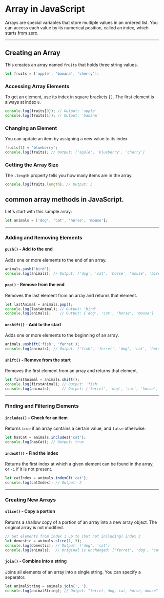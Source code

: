 # Array in JavaScript 

Arrays are special variables that store multiple values in an ordered list. You can access each value by its numerical position, called an index, which starts from zero.

---

## Creating an Array

This creates an array named `fruits` that holds three string values.

```javascript
let fruits = ['apple', 'banana', 'cherry'];
```

### Accessing Array Elements

To get an element, use its index in square brackets `[]`. The first element is always at index `0`.

```javascript
console.log(fruits[0]); // Output: 'apple'
console.log(fruits[1]); // Output: 'banana'
```

### Changing an Element

You can update an item by assigning a new value to its index.

```javascript
fruits[1] = 'blueberry';
console.log(fruits); // Output: ['apple', 'blueberry', 'cherry']
```

### Getting the Array Size

The `.length` property tells you how many items are in the array.

```javascript
console.log(fruits.length); // Output: 3
```

## common array methods in JavaScript.

Let's start with this sample array:
```javascript
let animals = ['dog', 'cat', 'horse', 'mouse'];
```

---

### Adding and Removing Elements

#### `push()` - Add to the end
Adds one or more elements to the end of an array.

```javascript
animals.push('bird');
console.log(animals); // Output: ['dog', 'cat', 'horse', 'mouse', 'bird']
```

#### `pop()` - Remove from the end
Removes the last element from an array and returns that element.

```javascript
let lastAnimal = animals.pop();
console.log(lastAnimal); // Output: 'bird'
console.log(animals);    // Output: ['dog', 'cat', 'horse', 'mouse']
```

#### `unshift()` - Add to the start
Adds one or more elements to the beginning of an array.

```javascript
animals.unshift('fish', 'ferret');
console.log(animals); // Output: ['fish', 'ferret', 'dog', 'cat', 'horse', 'mouse']
```

#### `shift()` - Remove from the start
Removes the first element from an array and returns that element.

```javascript
let firstAnimal = animals.shift();
console.log(firstAnimal); // Output: 'fish'
console.log(animals);     // Output: ['ferret', 'dog', 'cat', 'horse', 'mouse']
```

---

### Finding and Filtering Elements

#### `includes()` - Check for an item
Returns `true` if an array contains a certain value, and `false` otherwise.

```javascript
let hasCat = animals.includes('cat');
console.log(hasCat); // Output: true
```

#### `indexOf()` - Find the index
Returns the first index at which a given element can be found in the array, or `-1` if it is not present.

```javascript
let catIndex = animals.indexOf('cat');
console.log(catIndex); // Output: 2
```

---

### Creating New Arrays

#### `slice()` - Copy a portion
Returns a shallow copy of a portion of an array into a new array object. The original array is not modified.

```javascript
// Get elements from index 1 up to (but not including) index 3
let domestic = animals.slice(1, 3);
console.log(domestic); // Output: ['dog', 'cat']
console.log(animals);  // Original is unchanged: ['ferret', 'dog', 'cat', 'horse', 'mouse']
```

#### `join()` - Combine into a string
Joins all elements of an array into a single string. You can specify a separator.

```javascript
let animalString = animals.join(', ');
console.log(animalString); // Output: "ferret, dog, cat, horse, mouse"
```